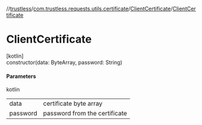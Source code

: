 //[trustless](../../../index.md)/[com.trustless.requests.utils.certificate](../index.md)/[ClientCertificate](index.md)/[ClientCertificate](-client-certificate.md)

# ClientCertificate

[kotlin]\
constructor(data: ByteArray, password: String)

#### Parameters

kotlin

| | |
|---|---|
| data | certificate byte array |
| password | password from the certificate |
